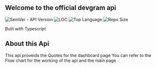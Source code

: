 ## Welcome to the official devgram api

![SemVer - API Version](https://img.shields.io/badge/version-1.0.0--beta-ff69b4)
![LOC](https://img.shields.io/tokei/lines/github/blog-spot/DevgramApi?color=white&label=lines%20of%20code)
![Top Language](https://img.shields.io/github/languages/top/blog-spot/DevgramApi?color=%230xfffff)
![Repo Size](https://img.shields.io/github/repo-size/blog-spot/DevgramApi?color=orange)


Bulit with Typescript

## About this Api
This api proveids the Quotes for the dashboard page You can refer to the Flow chart for the working of the api and the main page